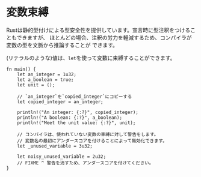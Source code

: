 # 変数束縛

Rustは静的型付けによる型安全性を提供しています。宣言時に型注釈をつけることもできますが、
ほとんどの場合、注釈の労力を軽減するため、コンパイラが変数の型を文脈から推論することが
できます。

(リテラルのような)値は、`let`を使って変数に束縛することができます。

```rust,editable
fn main() {
    let an_integer = 1u32;
    let a_boolean = true;
    let unit = ();

    // `an_integer`を`copied_integer`にコピーする
    let copied_integer = an_integer;

    println!("An integer: {:?}", copied_integer);
    println!("A boolean: {:?}", a_boolean);
    println!("Meet the unit value: {:?}", unit);

    // コンパイラは、使われていない変数の束縛に対して警告をします。
    // 変数名の最初にアンダースコアを付けることによって無効化できます。
    let _unused_variable = 3u32;

    let noisy_unused_variable = 2u32;
    // FIXME ^ 警告を消すため、アンダースコアを付けてください。
}
```
